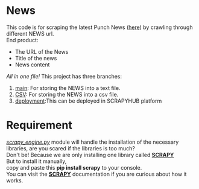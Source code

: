 # News
This code is for scraping the latest Punch News (<a href='http://punch.com/'>here</a>) by crawling through different NEWS url.
<br />
End product:
- The URL of the News
- Title of the news
- News content

*All in one file!*
This project has three branches:
1. <a href='https://github.com/comsavvy/Punch-scraping-engine/tree/main'>main</a>: For storing the NEWS into a text file.
2. <a href='https://github.com/comsavvy/Punch-scraping-engine/tree/CSV'>CSV</a>: For storing the NEWS into a csv file.
3. <a href='https://github.com/comsavvy/Punch-scraping-engine/tree/deployment'>deployment</a>:This can be deployed in SCRAPYHUB platform
# Requirement
*<a href='https://github.com/comsavvy/Punch-scraping-engine/blob/CSV/scraping_engine.py'>scrapy_engine.py</a>* module will handle the installation of the necessary libraries,
are you scared if the libraries is too much? <br />
Don't be!
Because we are only installing one library called **<a href='https://docs.scrapy.org/en/latest/'>SCRAPY</a>** <br />
But to install it manually,<br />
copy and paste this **pip install scrapy** to your console. <br />
You can visit the **<a href='https://docs.scrapy.org/en/latest/'>SCRAPY</a>** documentation if you are curious about how it works.
